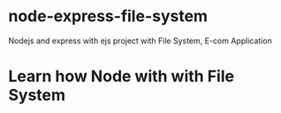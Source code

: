 # node-express-file-system
Nodejs and express with ejs project with File System, E-com Application
# Learn how Node with with File System

